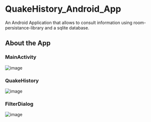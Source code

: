 # QuakeHistory_Android_App
An Android Application that allows to consult information using room-persistance-library and a sqlite database.

## About the App

### MainActivity
![image](https://user-images.githubusercontent.com/94985283/222416668-0849b833-7646-4dc0-8630-41f483bc8fb6.png)

### QuakeHistory
![image](https://user-images.githubusercontent.com/94985283/222416720-cc80ec24-0f26-48fa-b431-b2d58c9c4acc.png)

### FilterDialog
![image](https://user-images.githubusercontent.com/94985283/222416905-8dacfb17-4c6d-4a61-8545-50703c4efa23.png)





